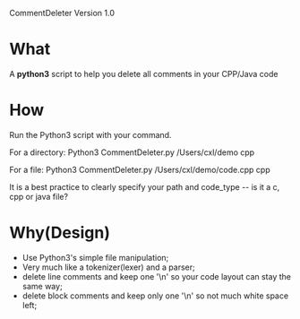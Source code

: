 CommentDeleter Version 1.0
# What
A **python3** script to help you delete all comments in your CPP/Java code

# How
Run the Python3 script with your command.

For a directory: 
Python3 CommentDeleter.py /Users/cxl/demo cpp

For a file: 
Python3 CommentDeleter.py /Users/cxl/demo/code.cpp cpp

It is a best practice to clearly specify your path and code_type -- is it a c, cpp or java file?

# Why(Design)
- Use Python3's simple file manipulation;
- Very much like a tokenizer(lexer) and a parser;
- delete line comments and keep one '\n' so your code layout can stay the same way;
- delete block comments and keep only one '\n' so not much white space left;